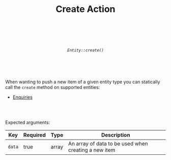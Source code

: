 <h1 align="center">
  <br />
  <br />
  Create Action
  <br />
  <br />
  <br />
</h1>

<h6 align="center">
  <br />
  <code>Entity::create()</code>
  <br />
  <br />
  <br />
  <br />
</h6>

When wanting to push a new item of a given entity
type you can statically call the `create` method on supported entities:

* [Enquiries](../entities/enquiries.md)

<br />
<br />

Expected arguments:

| Key    | Required | Type  | Description                                          |
|--------|----------|-------|------------------------------------------------------|
| `data` | true     | array | An array of data to be used when creating a new item |
